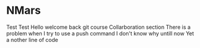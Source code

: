 # NMars
Test Test Hello 
welcome back git course Collarboration section 
There is a problem when I try to use a push command I don't know why untill now 
Yet a nother line of code 
